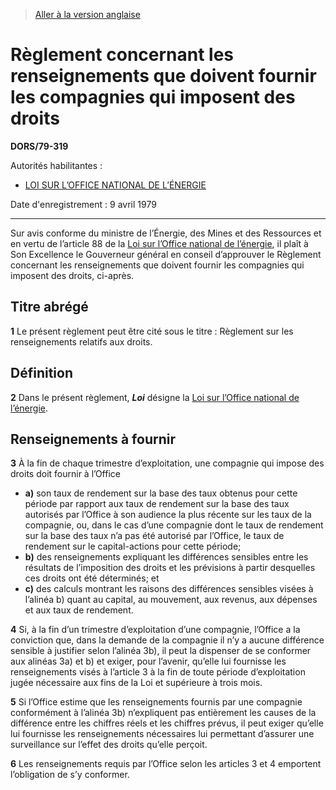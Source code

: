> [Aller à la version anglaise](/en/Regulations/Statutory%20Orders%20and%20Regulations/79/319.md)

# Règlement concernant les renseignements que doivent fournir les compagnies qui imposent des droits

**DORS/79-319**

Autorités habilitantes : 
- [LOI SUR L’OFFICE NATIONAL DE L’ÉNERGIE](/fr/Lois/Lois%20révisées%20du%20Canada/N/N-7.md)

Date d'enregistrement : 9 avril 1979

----------

Sur avis conforme du ministre de l’Énergie, des Mines et des Ressources et en vertu de l’article 88 de la [Loi sur l’Office national de l’énergie](/fr/Lois/Lois%20révisées%20du%20Canada/N/N-7.md), il plaît à Son Excellence le Gouverneur général en conseil d’approuver le Règlement concernant les renseignements que doivent fournir les compagnies qui imposent des droits, ci-après.




## Titre abrégé


**1** Le présent règlement peut être cité sous le titre : Règlement sur les renseignements relatifs aux droits.




## Définition


**2** Dans le présent règlement, ***Loi*** désigne la [Loi sur l’Office national de l’énergie](/fr/Lois/Lois%20révisées%20du%20Canada/N/N-7.md).




## Renseignements à fournir


**3** À la fin de chaque trimestre d’exploitation, une compagnie qui impose des droits doit fournir à l’Office
- **a)** son taux de rendement sur la base des taux obtenus pour cette période par rapport aux taux de rendement sur la base des taux autorisés par l’Office à son audience la plus récente sur les taux de la compagnie, ou, dans le cas d’une compagnie dont le taux de rendement sur la base des taux n’a pas été autorisé par l’Office, le taux de rendement sur le capital-actions pour cette période;
- **b)** des renseignements expliquant les différences sensibles entre les résultats de l’imposition des droits et les prévisions à partir desquelles ces droits ont été déterminés; et
- **c)** des calculs montrant les raisons des différences sensibles visées à l’alinéa b) quant au capital, au mouvement, aux revenus, aux dépenses et aux taux de rendement.



**4** Si, à la fin d’un trimestre d’exploitation d’une compagnie, l’Office a la conviction que, dans la demande de la compagnie il n’y a aucune différence sensible à justifier selon l’alinéa 3b), il peut la dispenser de se conformer aux alinéas 3a) et b) et exiger, pour l’avenir, qu’elle lui fournisse les renseignements visés à l’article 3 à la fin de toute période d’exploitation jugée nécessaire aux fins de la Loi et supérieure à trois mois.



**5** Si l’Office estime que les renseignements fournis par une compagnie conformément à l’alinéa 3b) n’expliquent pas entièrement les causes de la différence entre les chiffres réels et les chiffres prévus, il peut exiger qu’elle lui fournisse les renseignements nécessaires lui permettant d’assurer une surveillance sur l’effet des droits qu’elle perçoit.



**6** Les renseignements requis par l’Office selon les articles 3 et 4 emportent l’obligation de s’y conformer.


